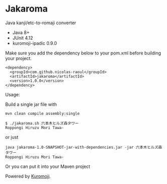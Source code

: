 # Jakaroma
Java kanji/etc-to-romaji converter

- Java 8+
- JUnit 4.12
- kuromoji-ipadic 0.9.0

Make sure you add the dependency below to your pom.xml before building your project.
```
<dependency>
  <groupId>com.github.nicolas-raoul</groupId>
  <artifactId>jakaroma</artifactId>
  <version>1.0.0</version>
</dependency>
```

Usage:

Build a single jar file with
```
mvn clean compile assembly:single
```

```
$ ./jakaroma.sh 六本木ヒルズ森タワー
Roppongi Hiruzu Mori Tawa-
```

or just
```
java jakaroma-1.0-SNAPSHOT-jar-with-dependencies.jar -jar 六本木ヒルズ森タワー
Roppongi Hiruzu Mori Tawa-
```

Or you can put it into your Maven project

Powered by [Kuromoji](https://github.com/atilika/kuromoji).
